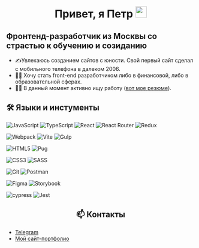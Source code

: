 <div align="center">
  <h1>
    Привет, я Петр
    <img src="https://media.giphy.com/media/hvRJCLFzcasrR4ia7z/giphy.gif" width="30px"/>
  </h1>
</div>

## Фронтенд-разработчик из Москвы со страстью к обучению и созиданию

- ✍️Увлекаюсь созданием сайтов с юности. Свой первый сайт сделал с мобильного телефона в далеком 2006.
- 🧗‍♀️ Хочу стать front-end разработчиком либо в финансовой, либо в образовательной сферах.
- 👨‍💻 В данный момент активно ищу работу ([вот мое резюме]([https://img.shields.io](https://github.com/SaparovPetr/SaparovPetr/blob/main/%D0%9F%D0%B5%D1%82%D1%80%20%D0%A1%D0%B0%D0%BF%D0%B0%D1%80%D0%BE%D0%B2%20%D1%80%D0%B5%D0%B7%D1%8E%D0%BC%D0%B5.pdf))).

## 🛠️ Языки и инстументы
  
![JavaScript](https://img.shields.io/badge/javascript-%23323330.svg?style=for-the-badge&logo=javascript&logoColor=%23F7DF1E)
![TypeScript](https://img.shields.io/badge/typescript-%23007ACC.svg?style=for-the-badge&logo=typescript&logoColor=white)
![React](https://img.shields.io/badge/react-%2320232a.svg?style=for-the-badge&logo=react&logoColor=%2361DAFB)
![React Router](https://img.shields.io/badge/React_Router-CA4245?style=for-the-badge&logo=react-router&logoColor=white)
![Redux](https://img.shields.io/badge/redux-%23593d88.svg?style=for-the-badge&logo=redux&logoColor=white)
  
![Webpack](https://img.shields.io/badge/webpack-%238DD6F9.svg?style=for-the-badge&logo=webpack&logoColor=black)
![Vite](https://img.shields.io/badge/vite-%23646CFF.svg?style=for-the-badge&logo=vite&logoColor=white)
![Gulp](https://img.shields.io/badge/GULP-%23CF4647.svg?style=for-the-badge&logo=gulp&logoColor=white)

![HTML5](https://img.shields.io/badge/html5-%23E34F26.svg?style=for-the-badge&logo=html5&logoColor=white)
![Pug](https://img.shields.io/badge/Pug-FFF?style=for-the-badge&logo=pug&logoColor=A86454)

![CSS3](https://img.shields.io/badge/css3-%231572B6.svg?style=for-the-badge&logo=css3&logoColor=white)
![SASS](https://img.shields.io/badge/SASS-hotpink.svg?style=for-the-badge&logo=SASS&logoColor=white)
  
![Git](https://img.shields.io/badge/git-%23F05033.svg?style=for-the-badge&logo=git&logoColor=white)
![Postman](https://img.shields.io/badge/Postman-FF6C37?style=for-the-badge&logo=postman&logoColor=white)

![Figma](https://img.shields.io/badge/figma-%23F24E1E.svg?style=for-the-badge&logo=figma&logoColor=white)
![Storybook](https://img.shields.io/badge/-Storybook-FF4785?style=for-the-badge&logo=storybook&logoColor=white)

![cypress](https://img.shields.io/badge/-cypress-%23E5E5E5?style=for-the-badge&logo=cypress&logoColor=058a5e)
![Jest](https://img.shields.io/badge/-jest-%23C21325?style=for-the-badge&logo=jest&logoColor=white)

<div align="center">
  <h2>📫 Контакты</h2>
</div>

- [Telegram](https://t.me/SaparovPetr)
- [Мой сайт-портфолио](https://sps-portfolio.netlify.app/)
